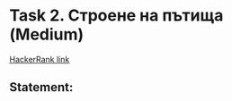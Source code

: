 # Task 2. Строене на пътища (Medium)

[HackerRank link](<https://www.hackerrank.com/contests/12-2/challenges/2-146>)

## Statement:

<!-- TODO -->

